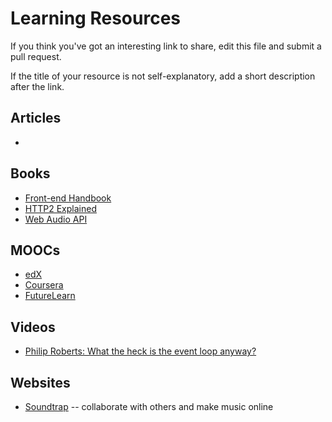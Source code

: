 # Learning Resources

If you think you've got an interesting link to share, edit this file and submit a pull request.

If the title of your resource is not self-explanatory, add a short description after the link.

## Articles

- 

## Books

- [Front-end Handbook](http://www.frontendhandbook.com/learning/module.html)
- [HTTP2 Explained](http://http2-explained.haxx.se/content/en/index.html)
- [Web Audio API](http://chimera.labs.oreilly.com/books/1234000001552/index.html)

## MOOCs

- [edX](https://www.edx.org/)
- [Coursera](https://www.coursera.org/)
- [FutureLearn](https://www.futurelearn.com/courses)

## Videos

- [Philip Roberts: What the heck is the event loop anyway?](https://www.youtube.com/watch?v=8aGhZQkoFbQ)

## Websites

- [Soundtrap](https://www.soundtrap.com) -- collaborate with others and make music online
